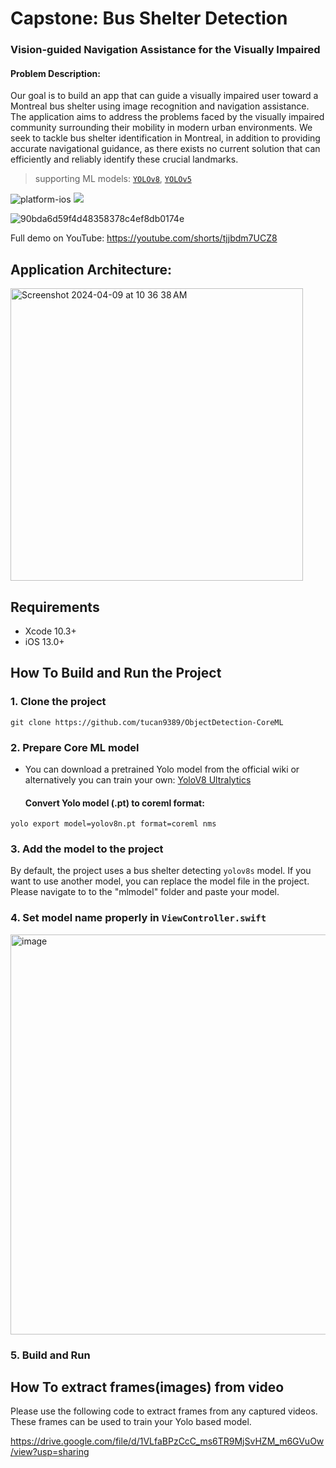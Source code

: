 # Capstone: Bus Shelter Detection
### Vision-guided Navigation Assistance for the Visually Impaired
#### Problem Description:

Our goal is to build an app that can guide a visually impaired user toward a Montreal bus shelter using image recognition and navigation assistance. The application aims to address the problems faced by the visually impaired community surrounding their mobility in modern urban environments. We seek to tackle bus shelter identification in Montreal, in addition to providing accurate navigational guidance, as there exists no current solution that can efficiently and reliably identify these crucial landmarks.


> supporting ML models: [`YOLOv8`](https://github.com/ultralytics/ultralytics), [`YOLOv5`](https://github.com/ultralytics/yolov5)




![platform-ios](https://img.shields.io/badge/platform-ios-violet.svg)
![](https://img.shields.io/badge/CoreML-8A2BE2)

![90bda6d59f4d48358378c4ef8db0174e](https://github.com/Shared-Reality-Lab/BusShelterDetect/assets/68878155/a185c55f-fca1-469d-ac86-7cc36b71c367)


Full demo on YouTube: https://youtube.com/shorts/tjjbdm7UCZ8

## Application Architecture:
<img width="468" alt="Screenshot 2024-04-09 at 10 36 38 AM" src="https://github.com/Shared-Reality-Lab/BusShelterDetect/assets/68878155/5df70a5d-679a-4553-ad5f-0d272495080a">


## Requirements

- Xcode 10.3+
- iOS 13.0+

## How To Build and Run the Project

### 1. Clone the project

```shell
git clone https://github.com/tucan9389/ObjectDetection-CoreML
```

### 2. Prepare Core ML model

- You can download a pretrained Yolo model from the official wiki or alternatively you can train your own: [YoloV8 Ultralytics](https://github.com/ultralytics/ultralytics)

  #### Convert Yolo model (.pt) to coreml format:

```shell
yolo export model=yolov8n.pt format=coreml nms
```

### 3. Add the model to the project

By default, the project uses a bus shelter detecting `yolov8s` model. If you want to use another model, you can replace the model file in the project. Please navigate to to the "mlmodel" folder and paste your model.

### 4. Set model name properly in `ViewController.swift`

<img width="640" alt="image" src="https://user-images.githubusercontent.com/37643248/188249496-20ba838c-7f0f-4457-adac-2fa11344c7de.png">

### 5. Build and Run



## How To extract frames(images) from video
Please use the following code to extract frames from any captured videos. These frames can be used to train your Yolo based model.

https://drive.google.com/file/d/1VLfaBPzCcC_ms6TR9MjSvHZM_m6GVuOw/view?usp=sharing
